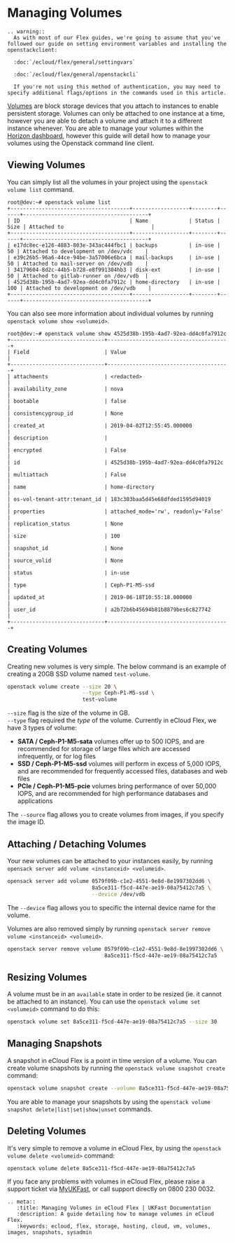 # Managing Volumes

```eval_rst
.. warning::
  As with most of our Flex guides, we're going to assume that you've followed our guide on setting environment variables and installing the openstackclient:

  :doc:`/ecloud/flex/general/settingvars`  
  
  :doc:`/ecloud/flex/general/openstackcli`

  If you're not using this method of authentication, you may need to specify additional flags/options in the commands used in this article.
```

[Volumes](https://wiki.openstack.org/wiki/Cinder) are block storage devices that you attach to instances to enable persistent storage. Volumes can only be attached to one instance at a time, however you are able to detach a volume and attach it to a different instance whenever. You are able to manage your volumes within the [Horizon dashboard](https://api.openstack.ecloud.co.uk/project/volumes/), however this guide will detail how to manage your volumes using the Openstack command line client.

## Viewing Volumes

You can simply list all the volumes in your project using the `openstack volume list` command.

```console
root@dev:~# openstack volume list
+--------------------------------------+------------------+--------+------+----------------------------------------+
| ID                                   | Name             | Status | Size | Attached to                            |
+--------------------------------------+------------------+--------+------+----------------------------------------+
| e17dc8ec-e126-4883-803e-343ac444fbc1 | backups          | in-use |   50 | Attached to development on /dev/vdc    |
| e39c26b5-96a6-44ce-94be-3a57006e6bca | mail-backups     | in-use |   50 | Attached to mail-server on /dev/vdb    |
| 34179604-8d2c-44b5-b728-e8f991304hb3 | disk-ext         | in-use |   50 | Attached to gitlab-runner on /dev/vdb  |
| 4525d38b-195b-4ad7-92ea-dd4c0fa7912c | home-directory   | in-use |  100 | Attached to development on /dev/vdb    |
+--------------------------------------+------------------+--------+------+----------------------------------------+
```

You can also see more information about individual volumes by running `openstack volume show <volumeid>`.

```console
root@dev:~# openstack volume show 4525d38b-195b-4ad7-92ea-dd4c0fa7912c
+------------------------------+---------------------------------------+
| Field                        | Value                                 |
+------------------------------+---------------------------------------+
| attachments                  | <redacted>                            |
| availability_zone            | nova                                  |
| bootable                     | false                                 |
| consistencygroup_id          | None                                  |
| created_at                   | 2019-04-02T12:55:45.000000            |
| description                  |                                       |
| encrypted                    | False                                 |
| id                           | 4525d38b-195b-4ad7-92ea-dd4c0fa7912c  |
| multiattach                  | False                                 |
| name                         | home-directory                        |
| os-vol-tenant-attr:tenant_id | 183c303baa5d45e68dfded1595d94019      |
| properties                   | attached_mode='rw', readonly='False'  |
| replication_status           | None                                  |
| size                         | 100                                   |
| snapshot_id                  | None                                  |
| source_volid                 | None                                  |
| status                       | in-use                                |
| type                         | Ceph-P1-M5-ssd                        |
| updated_at                   | 2019-06-18T10:55:18.000000            |
| user_id                      | a2b72b6b45694b81b8879bes6c827742      |
+------------------------------+---------------------------------------+
```

## Creating Volumes

Creating new volumes is very simple. The below command is an example of creating a 20GB SSD volume named `test-volume`.

```bash
openstack volume create --size 20 \
                        --type Ceph-P1-M5-ssd \
                        test-volume
```

`--size` flag is the size of the volume in GB.  
`--type` flag required the _type_ of the volume. Currently in eCloud Flex, we have 3 types of volume:  

* **SATA / Ceph-P1-M5-sata** volumes offer up to 500 IOPS, and are recommended for storage of large files which are accessed infrequently, or for log files
* **SSD / Ceph-P1-M5-ssd** volumes will perform in excess of 5,000 IOPS, and are recommended for frequently accessed files, databases and web files
* **PCIe / Ceph-P1-M5-pcie** volumes bring performance of over 50,000 IOPS, and are recommended for high performance databases and applications

The `--source` flag allows you to create volumes from images, if you specify the image ID.

## Attaching / Detaching Volumes

Your new volumes can be attached to your instances easily, by running `opensack server add volume <instanceid> <volumeid>`.

```bash
opensack server add volume 0579f09b-c1e2-4551-9e8d-8e1997302dd6 \
                           8a5ce311-f5cd-447e-ae19-08a75412c7a5 \
                           --device /dev/vdb
```

The `--device` flag allows you to specific the internal device name for the volume.

Volumes are also removed simply by running `openstack server remove volume <instanceid> <volumeid>`.

```bash
openstack server remove volume 0579f09b-c1e2-4551-9e8d-8e1997302dd6 \
                               8a5ce311-f5cd-447e-ae19-08a75412c7a5
```

## Resizing Volumes

A volume must be in an `available` state in order to be resized (ie. it cannot be attached to an instance). You can use the `openstack volume set <volumeid>` command to do this:

```bash
openstack volume set 8a5ce311-f5cd-447e-ae19-08a75412c7a5 --size 30
```

## Managing Snapshots

A snapshot in eCloud Flex is a point in time version of a volume. You can create volume snapshots by running the `openstack volume snapshot create` command:

```bash
openstack volume snapshot create --volume 8a5ce311-f5cd-447e-ae19-08a75412c7a5 volsc1
```

You are able to manage your snapshots by using the `openstack volume snapshot delete|list|set|show|unset` commands.

## Deleting Volumes

It's very simple to remove a volume in eCloud Flex, by using the `openstack volume delete <volumeid>` command:

```bash
openstack volume delete 8a5ce311-f5cd-447e-ae19-08a75412c7a5
```

If you face any problems with volumes in eCloud Flex, please raise a support ticket via [MyUKFast](https://my.ukfast.co.uk/pss/create), or call support directly on 0800 230 0032.

```eval_rst
.. meta::
   :title: Managing Volumes in eCloud Flex | UKFast Documentation
   :description: A guide detailing how to manage volumes in eCloud Flex.
   :keywords: ecloud, flex, storage, hosting, cloud, vm, volumes, images, snapshots, sysadmin
```
